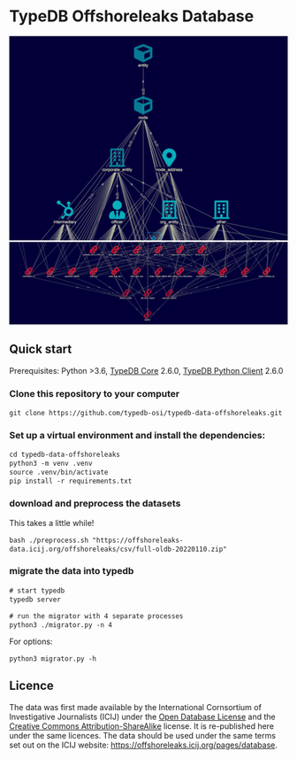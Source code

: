 # TypeDB Offshoreleaks Database

![entity types](assets/screenshot_entities.png)
![relation types](assets/screenshot_relations.png)

## Quick start

Prerequisites: Python >3.6, [TypeDB Core](https://vaticle.com/download#core) 2.6.0, [TypeDB Python Client](https://docs.vaticle.com/docs/client-api/python) 2.6.0

### Clone this repository to your computer

```shell
git clone https://github.com/typedb-osi/typedb-data-offshoreleaks.git
```

### Set up a virtual environment and install the dependencies:


```shell
cd typedb-data-offshoreleaks
python3 -m venv .venv
source .venv/bin/activate
pip install -r requirements.txt
```

### download and preprocess the datasets

This takes a little while!

```shell
bash ./preprocess.sh "https://offshoreleaks-data.icij.org/offshoreleaks/csv/full-oldb-20220110.zip"
```
### migrate the data into typedb 

```shell
# start typedb
typedb server
```
```shell
# run the migrator with 4 separate processes
python3 ./migrator.py -n 4
```

For options:
```shell
python3 migrator.py -h
```

## Licence

The data was first made available by the International Cornsortium of Investigative Journalists (ICIJ) under the [Open Database License](http://opendatacommons.org/licenses/odbl/1.0/) and the [Creative Commons Attribution-ShareAlike](http://creativecommons.org/licenses/by-sa/3.0/) license. It is re-published here under the same licences. 
The data should be used under the same terms set out on the ICIJ website: https://offshoreleaks.icij.org/pages/database.

